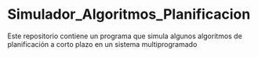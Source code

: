 # Simulador_Algoritmos_Planificacion
Este repositorio contiene un programa que simula algunos algoritmos de planificación a corto plazo en un sistema multiprogramado 
